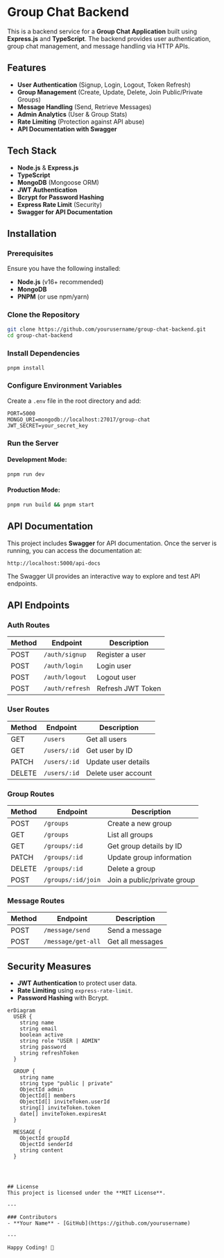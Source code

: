 # Group Chat Backend

This is a backend service for a **Group Chat Application** built using **Express.js** and **TypeScript**. The backend provides user authentication, group chat management, and message handling via HTTP APIs.

## Features
- **User Authentication** (Signup, Login, Logout, Token Refresh)
- **Group Management** (Create, Update, Delete, Join Public/Private Groups)
- **Message Handling** (Send, Retrieve Messages)
- **Admin Analytics** (User & Group Stats)
- **Rate Limiting** (Protection against API abuse)
- **API Documentation with Swagger**

## Tech Stack
- **Node.js** & **Express.js**
- **TypeScript**
- **MongoDB** (Mongoose ORM)
- **JWT Authentication**
- **Bcrypt for Password Hashing**
- **Express Rate Limit** (Security)
- **Swagger for API Documentation**

## Installation

### Prerequisites
Ensure you have the following installed:
- **Node.js** (v16+ recommended)
- **MongoDB**
- **PNPM** (or use npm/yarn)

### Clone the Repository
```sh
git clone https://github.com/yourusername/group-chat-backend.git
cd group-chat-backend
```

### Install Dependencies
```sh
pnpm install
```

### Configure Environment Variables
Create a `.env` file in the root directory and add:
```env
PORT=5000
MONGO_URI=mongodb://localhost:27017/group-chat
JWT_SECRET=your_secret_key
```

### Run the Server
#### Development Mode:
```sh
pnpm run dev
```

#### Production Mode:
```sh
pnpm run build && pnpm start
```

## API Documentation
This project includes **Swagger** for API documentation. Once the server is running, you can access the documentation at:

```
http://localhost:5000/api-docs
```

The Swagger UI provides an interactive way to explore and test API endpoints.

## API Endpoints

### **Auth Routes**
| Method | Endpoint         | Description        |
|--------|----------------|--------------------|
| POST   | `/auth/signup`  | Register a user   |
| POST   | `/auth/login`   | Login user        |
| POST   | `/auth/logout`  | Logout user       |
| POST   | `/auth/refresh` | Refresh JWT Token |

### **User Routes**
| Method | Endpoint      | Description             |
|--------|--------------|-------------------------|
| GET    | `/users`     | Get all users          |
| GET    | `/users/:id` | Get user by ID         |
| PATCH  | `/users/:id` | Update user details    |
| DELETE | `/users/:id` | Delete user account    |

### **Group Routes**
| Method | Endpoint              | Description                   |
|--------|----------------------|-------------------------------|
| POST   | `/groups`            | Create a new group           |
| GET    | `/groups`            | List all groups              |
| GET    | `/groups/:id`        | Get group details by ID      |
| PATCH  | `/groups/:id`        | Update group information     |
| DELETE | `/groups/:id`        | Delete a group               |
| POST   | `/groups/:id/join`   | Join a public/private group  |

### **Message Routes**
| Method | Endpoint                | Description                |
|--------|------------------------|----------------------------|
| POST   | `/message/send`        | Send a message            |
| POST   | `/message/get-all`     | Get all messages          |

## Security Measures
- **JWT Authentication** to protect user data.
- **Rate Limiting** using `express-rate-limit`.
- **Password Hashing** with Bcrypt.

```mermaid
erDiagram
  USER {
    string name
    string email
    boolean active
    string role "USER | ADMIN"
    string password
    string refreshToken
  }
  
  GROUP {
    string name
    string type "public | private"
    ObjectId admin
    ObjectId[] members
    ObjectId[] inviteToken.userId
    string[] inviteToken.token
    date[] inviteToken.expiresAt
  }
  
  MESSAGE {
    ObjectId groupId
    ObjectId senderId
    string content
  }




## License
This project is licensed under the **MIT License**.

---

### Contributors
- **Your Name** - [GitHub](https://github.com/yourusername)

---

Happy Coding! 🚀